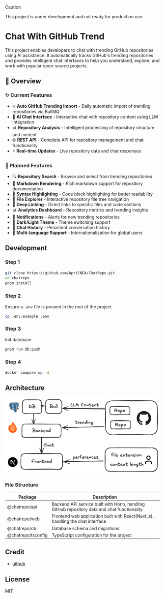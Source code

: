 > [!CAUTION]
> This project is under development and not ready for production use.

# Chat With GitHub Trend

This project enables developers to chat with trending GitHub repositories using AI assistance. It automatically tracks GitHub's trending repositories and provides intelligent chat interfaces to help you understand, explore, and work with popular open-source projects.

## 🤩 Overview

### ✨ Current Features

- 🔥 **Auto GitHub Trending Import** - Daily automatic import of trending repositories via BullMQ
- 🤖 **AI Chat Interface** - Interactive chat with repository content using LLM integration
- 📊 **Repository Analysis** - Intelligent processing of repository structure and content
- 🌐 **REST API** - Complete API for repository management and chat functionality
- ⚡ **Real-time Updates** - Live repository data and chat responses

### 🚀 Planned Features
- 🔍 **Repository Search** - Browse and select from trending repositories
- 📝 **Markdown Rendering** - Rich markdown support for repository documentation
- 🎨 **Syntax Highlighting** - Code block highlighting for better readability
- 📂 **File Explorer** - Interactive repository file tree navigation
- 🔗 **Deep Linking** - Direct links to specific files and code sections
- 📊 **Analytics Dashboard** - Repository metrics and trending insights
- 🔔 **Notifications** - Alerts for new trending repositories
- 🌙 **Dark/Light Theme** - Theme switching support
- 💾 **Chat History** - Persistent conversation history
- 🚀 **Multi-language Support** - Internationalization for global users
  

## Development

### Step 1

```bash
git clone https://github.com/AprilNEA/ChatRepo.git
cd chatrepo
pnpm install
```

### Step 2

Ensure a `.env` file is present in the root of the project.

```bash
cp .env.example .env
```

### Step 3

Init database

```bash
pnpm run db:push
```

### Step 4

```bash
docker compose up -d
```

## Architecture

![](./docs/images/architecture.png)

### File Structure

| Package            | Description                                                                                 |
| ------------------ | ------------------------------------------------------------------------------------------- |
| @chatrepo/api      | Backend API service built with Hono, handling GitHub repository data and chat functionality |
| @chatrepo/web      | Frontend web application built with React(Next.js), handling the chat interface             |
| @chatrepo/db       | Database schema and migrations                                                              |
| @chatrepo/tsconfig | TypeScript configuration for the project                                                    |

## Credit

- [uithub](https://uithub.com)

## License

MIT
